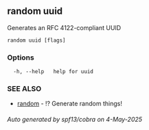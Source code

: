 ## random uuid

Generates an RFC 4122-compliant UUID

```
random uuid [flags]
```

### Options

```
  -h, --help   help for uuid
```

### SEE ALSO

* [random](random.md)	 - ⁉️ Generate random things!

###### Auto generated by spf13/cobra on 4-May-2025
